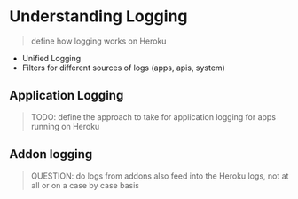 # Understanding Logging 

> define how logging works on Heroku 

  * Unified Logging
  * Filters for different sources of logs (apps, apis, system)


## Application Logging

> TODO: define the approach to take for application logging for apps running on Heroku 



## Addon logging 

> QUESTION: do logs from addons also feed into the Heroku logs, not at all or on a case by case basis



